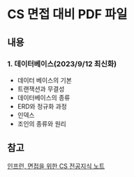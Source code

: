 # CS 면접 대비 PDF 파일

## 내용

### 1. 데이터베이스(2023/9/12 최신화)
- 데이터 베이스의 기본
- 트랜잭션과 무결성
- 데이터베이스의 종류
- ERD와 정규화 과정
- 인덱스
- 조인의 종류와 원리

## 참고

[인프런, 면접을 위한 CS 전공지식 노트](https://www.inflearn.com/course/%EA%B0%9C%EB%B0%9C%EC%9E%90-%EB%A9%B4%EC%A0%91-cs-%ED%8A%B9%EA%B0%95)